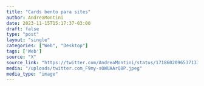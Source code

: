 ```yaml
---
title: "Cards bento para sites"
author: AndreaMontini
date: 2023-11-15T15:17:37-03:00
draft: false
type: "post"
layout: "single"
categories: ["Web", "Desktop"]
tags: ['Web']
source: "X"
source_link: "https://twitter.com/AndreaMontini/status/1718602096537133241/photo/1"
media: "/uploads/twitter.com_F9my-s0WUAArQ8P.jpeg"
media_type: "image"
---
```


